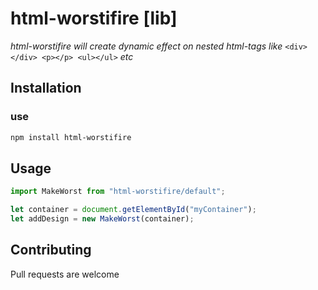 # html-worstifire [lib]

_html-worstifire will create dynamic effect on nested html-tags like_
`<div></div> <p></p> <ul></ul>` _etc_

## Installation

### use

```bash
npm install html-worstifire
```

## Usage

```javascript
import MakeWorst from "html-worstifire/default";

let container = document.getElementById("myContainer");
let addDesign = new MakeWorst(container);
```

## Contributing

Pull requests are welcome
